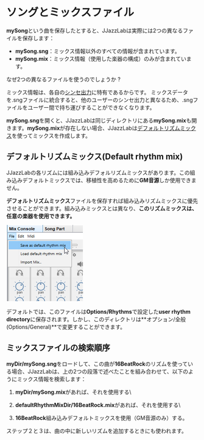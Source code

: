 # ソングとミックスファイル

**mySong**という曲を保存したとすると、JJazzLabは実際には2つの異なるファイルを保存します：

* **mySong.sng**：ミックス情報以外のすべての情報が含まれています。
* **mySong.mix**：ミックス情報（使用した楽器の構成）のみが含まれています。

なぜ2つの異なるファイルを使うのでしょうか ?

ミックス情報は、各自の[シンセ出力](../configuration/output-synth.md)に特有であるからです。 ミックスデータを.sngファイルに統合すると、他のユーザーのシンセ出力と異なるため、.sngファイルをユーザー間で持ち運びすることができなくなります。

**mySong.sng**を開くと、JJazzLabは同じディレクトリにある**mySong.mix**も開きます。**mySong.mix**が存在しない場合、JJazzLabは[デフォルトリズムミックス](song-and-mix-files.md#default-rhythm-mix)を使ってミックスを作成します。

## デフォルトリズムミックス(Default rhythm mix)

JJazzLabの各リズムには組み込みデフォルリズムミックスがあります。この組み込みデフォルトミックスでは、移植性を高めるために**GM音源**しか使用できません。

**デフォルトリズムミックス**ファイルを保存すれば組み込みリズムミックスに優先させることができます。組み込みミックスとは異なり、**このリズムミックスは、任意の楽器を使用できます。**

![](../.gitbook/assets/SaveRhythmMix.png)

デフォルトでは、このファイルは**Options/Rhythms**で設定した**user rhythm directory**に保存されます。しかし、このディレクトリは**オプション/全般(Options/General)**で変更することができます。

## ミックスファイルの検索順序

**myDir/mySong.sng**をロードして、この曲が**16BeatRock**のリズムを使っている場合、JJazzLabは、上の2つの段落で述べたことを組み合わせて、以下のようにミックス情報を検索します：

1. **myDir/mySong.mix**があれば、それを使用する\

2. **defaultRhythmMixDir/16BeatRock.mix**があれば、それを使用する\

3. **16BeatRock**組み込みデフォルトミックスを使用（GM音源のみ）する。

ステップ２と３は、曲の中に新しいリズムを追加するときにも使われます。
